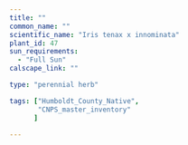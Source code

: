 ```yaml
---
title: ""
common_name: ""
scientific_name: "Iris tenax x innominata"
plant_id: 47
sun_requirements:
  - "Full Sun"
calscape_link: ""

type: "perennial herb"

tags: ["Humboldt_County_Native",
       "CNPS_master_inventory"
      ]

---
```



